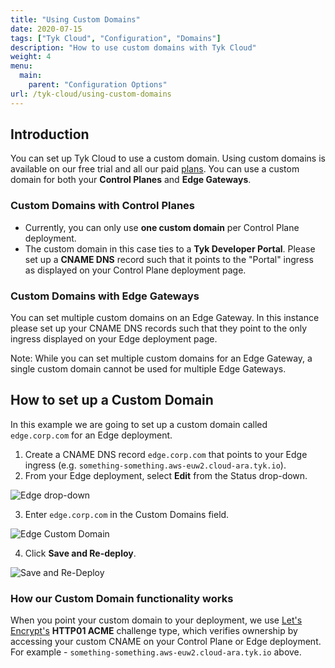 ```yaml
---
title: "Using Custom Domains"
date: 2020-07-15
tags: ["Tyk Cloud", "Configuration", "Domains"]
description: "How to use custom domains with Tyk Cloud"
weight: 4
menu:
  main:
    parent: "Configuration Options"
url: /tyk-cloud/using-custom-domains
---
```


## Introduction

You can set up Tyk Cloud to use a custom domain. Using custom domains is available on our free trial and all our paid [plans](https://tyk.io/price-comparison/). You can use a custom domain for both your **Control Planes** and **Edge Gateways**.

### Custom Domains with Control Planes

* Currently, you can only use **one custom domain** per Control Plane deployment.
* The custom domain in this case ties to a **Tyk Developer Portal**. Please set up a **CNAME DNS** record such that it points to the "Portal" ingress as displayed on your Control Plane deployment page.
  
### Custom Domains with Edge Gateways

You can set multiple custom domains on an Edge Gateway. In this instance please set up your CNAME DNS records such that they point to the only ingress displayed on your Edge deployment page.

Note: While you can set multiple custom domains for an Edge Gateway, a single custom domain cannot be used for multiple Edge Gateways.

## How to set up a Custom Domain

In this example we are going to set up a custom domain called `edge.corp.com` for an Edge deployment.

1. Create a CNAME DNS record `edge.corp.com` that points to your Edge ingress (e.g. `something-something.aws-euw2.cloud-ara.tyk.io`).
2. From your Edge deployment, select **Edit** from the Status drop-down.

![Edge drop-down](/img/2.10/edge-dropdown.png)

3. Enter `edge.corp.com` in the Custom Domains field.

![Edge Custom Domain](/img/2.10/edge_custom_domain.png)

4. Click **Save and Re-deploy**.

![Save and Re-Deploy](/img/2.10/save_redeploy.png)

### How our Custom Domain functionality works

When you point your custom domain to your deployment, we use [Let\'s Encrypt\'s](https://letsencrypt.org/docs/challenge-types/#http-01-challenge) **HTTP01 ACME**  challenge type, which verifies ownership by accessing your custom CNAME on your Control Plane or Edge deployment. For example - `something-something.aws-euw2.cloud-ara.tyk.io` above.
